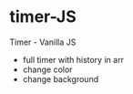 # timer-JS


Timer - Vanilla JS
  - full timer with history in arr
  - change color
  - change background
